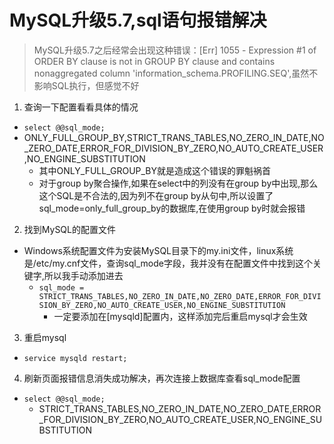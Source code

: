 # MySQL升级5.7,sql语句报错解决
<ClientOnly>
  <Valine></Valine>
</ClientOnly>

> MySQL升级5.7之后经常会出现这种错误：[Err] 1055 - Expression #1 of ORDER BY clause is not in GROUP BY clause and contains nonaggregated column 'information_schema.PROFILING.SEQ',虽然不影响SQL执行，但感觉不好

1. 查询一下配置看看具体的情况
  - `select @@sql_mode;`
  - ONLY_FULL_GROUP_BY,STRICT_TRANS_TABLES,NO_ZERO_IN_DATE,NO_ZERO_DATE,ERROR_FOR_DIVISION_BY_ZERO,NO_AUTO_CREATE_USER,NO_ENGINE_SUBSTITUTION
    - 其中ONLY_FULL_GROUP_BY就是造成这个错误的罪魁祸首
    - 对于group by聚合操作,如果在select中的列没有在group by中出现,那么这个SQL是不合法的,因为列不在group by从句中,所以设置了sql_mode=only_full_group_by的数据库,在使用group by时就会报错
2. 找到MySQL的配置文件
  - Windows系统配置文件为安装MySQL目录下的my.ini文件，linux系统是/etc/my.cnf文件，查询sql_mode字段，我并没有在配置文件中找到这个关键字,所以我手动添加进去
    - `sql_mode = STRICT_TRANS_TABLES,NO_ZERO_IN_DATE,NO_ZERO_DATE,ERROR_FOR_DIVISION_BY_ZERO,NO_AUTO_CREATE_USER,NO_ENGINE_SUBSTITUTION`
      - 一定要添加在[mysqld]配置内，这样添加完后重启mysql才会生效
3. 重启mysql
  - `service mysqld restart;`
4. 刷新页面报错信息消失成功解决，再次连接上数据库查看sql_mode配置
  - `select @@sql_mode;`
    - STRICT_TRANS_TABLES,NO_ZERO_IN_DATE,NO_ZERO_DATE,ERROR_FOR_DIVISION_BY_ZERO,NO_AUTO_CREATE_USER,NO_ENGINE_SUBSTITUTION